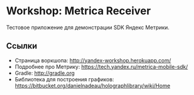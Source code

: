 # Workshop: Metrica Receiver
Тестовое приложение для демонстрации SDK Яндекс Метрики.

## Ссылки
* Страница воркшопа: http://yandex-workshop.herokuapp.com/
* Подробнее про Метрику: https://tech.yandex.ru/metrica-mobile-sdk/
* Gradle: http://gradle.org
* Библиотека для построения графиков: https://bitbucket.org/danielnadeau/holographlibrary/wiki/Home
